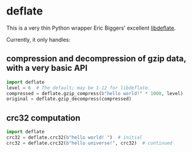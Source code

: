 deflate
=======

This is a very thin Python wrapper Eric Biggers' excellent
[libdeflate](https://github.com/ebiggers/libdeflate).

Currently, it only handles:

compression and decompression of gzip data, with a very basic API
-----------------------------------------------------------------
```python
import deflate
level = 6  # The default; may be 1-12 for libdeflate.
compressed = deflate.gzip_compress(b"hello world!" * 1000, level)
original = deflate.gzip_decompress(compressed)
```

crc32 computation
-----------------
```python
import deflate
crc32 = deflate.crc32(b"hello world! ")  # initial
crc32 = deflate.crc32(b"hello universe!", crc32)  # continued
```
